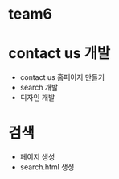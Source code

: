 # team6

# contact us 개발

- contact us 홈페이지 만들기
- search 개발
- 디자인 개발


# 검색
- 페이지 생성
- search.html 생성